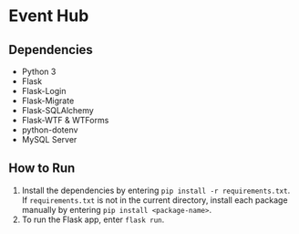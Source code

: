 # Event Hub

## Dependencies

- Python 3
- Flask
- Flask-Login
- Flask-Migrate
- Flask-SQLAlchemy
- Flask-WTF & WTForms
- python-dotenv
- MySQL Server

## How to Run

1. Install the dependencies by entering `pip install -r requirements.txt`. If `requirements.txt` is not in the current directory, install each package manually by entering `pip install <package-name>`.
2. To run the Flask app, enter `flask run`.